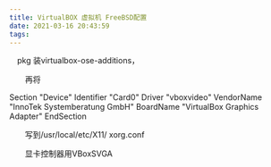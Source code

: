 ```yaml
---
title: VirtualBOX 虚拟机 FreeBSD配置
date: 2021-03-16 20:43:59
tags:
---
```


　pkg 装virtualbox-ose-additions，

　　再将


Section "Device"
Identifier "Card0"
Driver "vboxvideo"
VendorName "InnoTek Systemberatung GmbH"
BoardName "VirtualBox Graphics Adapter"
EndSection


　　写到/usr/local/etc/X11/ xorg.conf

　　显卡控制器用VBoxSVGA
